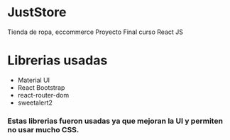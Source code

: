 # JustStore

Tienda de ropa, eccommerce Proyecto Final curso React JS

# Librerias usadas
- Material UI
- React Bootstrap
- react-router-dom
- sweetalert2
### Estas librerias fueron usadas ya que mejoran la UI y permiten no usar mucho CSS.

